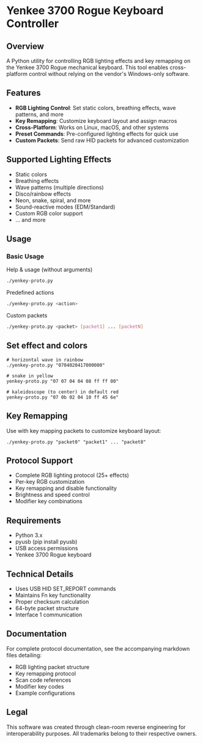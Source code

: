 # Yenkee 3700 Rogue Keyboard Controller

## Overview

A Python utility for controlling RGB lighting effects and key remapping on the Yenkee 3700 Rogue mechanical keyboard. This tool enables cross-platform control without relying on the vendor's Windows-only software.

## Features

- **RGB Lighting Control**: Set static colors, breathing effects, wave patterns, and more
- **Key Remapping**: Customize keyboard layout and assign macros
- **Cross-Platform**: Works on Linux, macOS, and other systems
- **Preset Commands**: Pre-configured lighting effects for quick use
- **Custom Packets**: Send raw HID packets for advanced customization

## Supported Lighting Effects

- Static colors
- Breathing effects  
- Wave patterns (multiple directions)
- Disco/rainbow effects
- Neon, snake, spiral, and more
- Sound-reactive modes (EDM/Standard)
- Custom RGB color support
- ... and more

## Usage

### Basic Usage

Help & usage (without arguments)
```bash
./yenkey-proto.py
```

Predefined actions
```bash
./yenkey-proto.py <action>
```

Custom packets
```bash
./yenkey-proto.py <packet> [packet1] ... [packetN]
```

## Set effect and colors

```
# horizontal wave in rainbow
./yenkey-proto.py "0704020417000000"

# snake in yellow
yenkey-proto.py "07 07 04 04 08 ff ff 00"

# kaleidoscope (to center) in default red
yenkey-proto.py "07 0b 02 04 10 ff 45 6e"
```

## Key Remapping

Use with key mapping packets to customize keyboard layout:

`./yenkey-proto.py "packet0" "packet1" ... "packet8"`

## Protocol Support
- Complete RGB lighting protocol (25+ effects)
- Per-key RGB customization
- Key remapping and disable functionality
- Brightness and speed control
- Modifier key combinations

## Requirements
- Python 3.x
- pyusb (pip install pyusb)
- USB access permissions
- Yenkee 3700 Rogue keyboard

## Technical Details
- Uses USB HID SET_REPORT commands
- Maintains Fn key functionality
- Proper checksum calculation
- 64-byte packet structure
- Interface 1 communication

## Documentation

For complete protocol documentation, see the accompanying markdown files detailing:
- RGB lighting packet structure
- Key remapping protocol
- Scan code references
- Modifier key codes
- Example configurations

## Legal

This software was created through clean-room reverse engineering for interoperability purposes. All trademarks belong to their respective owners.
